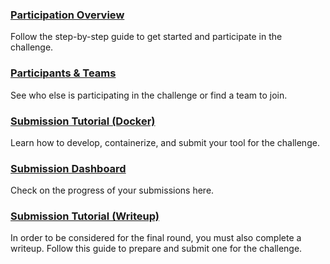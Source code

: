 ### [**Participation Overview**](#!Synapse:syn25829070/wiki/611101) 
Follow the step-by-step guide to get started and participate in the challenge.

### [**Participants & Teams**](#!Synapse:syn25829070/wiki/611100)
See who else is participating in the challenge or find a team to join.

### [**Submission Tutorial (Docker)**](#!Synapse:syn25829070/wiki/611103)
Learn how to develop, containerize, and submit your tool for the challenge.

### [**Submission Dashboard**](#!Synapse:syn25829070/wiki/611102)
Check on the progress of your submissions here.

### [**Submission Tutorial (Writeup)**](#!Synapse:syn25829070/wiki/611105)
In order to be considered for the final round, you must also complete a writeup.  Follow this guide to prepare and submit one for the challenge.
